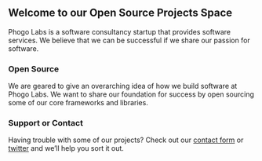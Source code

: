 ## Welcome to our Open Source Projects Space

Phogo Labs is a software consultancy startup that provides software services.
We believe that we can be successful if we share our passion for software.

### Open Source

We are geared to give an overarching idea of how we build software at Phogo
Labs. We want to share our foundation for success by open sourcing some of our
core frameworks and libraries.

### Support or Contact

Having trouble with some of our projects? Check out our [contact
form](https://phogolabs.com/contact-us/) or
[twitter](https://twitter.com/phogolabs) and we’ll help you sort it out.
